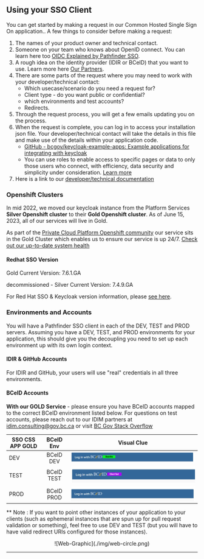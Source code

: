 ## Using your SSO Client

You can get started by making a request in our Common Hosted Single Sign On application.<embed link>. A few things to consider before making a request:

<ol>
  <li>The names of your product owner and technical contact.</li>
  <li>Someone on your team who knows about OpenID connect. You can learn here too <a href="https://www.youtube.com/playlist?list=PL9CV_8JBQHirMRjBk62jeYUE_MpE4unU8">OIDC Explained by Pathfinder SSO</a>.</li>
  <li>A rough idea on the identity provider (IDIR or BCeID) that you want to use. Learn more here <a href="../Our-Partners-the-Identity-Providers#what-are-identity-providers">Our Partners</a>.
  <li>There are some parts of the request where you may need to work with your developer/technical contact:
    <ul>
      <li>Which usecase/scenario do you need a request for?</li>
      <li>Client type - do you want public or confidential?</li>
      <li>which environments and test accounts?</li>
      <li>Redirects.</li>
    </ul>
  </li>
  <li>Through the request process, you will get a few emails updating you on the process.</li>
  <li>When the request is complete, you can log in to access your installation json file. Your developer/technical contact will take the details in this file and make use of the details within your application code.
    <ul>
      <li> <a href="https://github.com/bcgov/keycloak-example-apps/tree/dev">GitHub - bcgov/keycloak-example-apps: Example applications for integrating with keycloak</a></li>
      <li>You can use roles to enable access to specific pages or data to only those users who connect, with efficiency, data security and simplicity under consideration. <a href="#Creating-a-Role">Learn more</a></li>
    </ul>
  </li>
  <li>Here is a link to our <a href="https://bcgov.github.io/sso-docs/">developer/technical documentation</a></li>
</ol>

### Openshift Clusters
In mid 2022, we moved our keycloak instance from the Platform Services **Silver Openshift cluster** to their **Gold Openshift cluster**. As of June 15, 2023, all of our services will live in Gold.

As part of the [Private Cloud Platform Openshift community](https://cloud.gov.bc.ca/private-cloud/) our service sits in the Gold Cluster which enables us to ensure our service is up 24/7. [Check out our up-to-date system health](https://uptime.com/s/bcgov-sso-gold)

#### Redhat SSO Version

Gold Current Version:  7.6.1.GA

decommissioned - Silver Current Version: 7.4.9.GA


For Red Hat SSO & Keycloak version information, please [see here](https://access.redhat.com/articles/2342881).


### Environments and Accounts

You will have a Pathfinder SSO client in each of the DEV, TEST and PROD servers. Assuming you have a DEV, TEST, and PROD environments for your application, this should give you the decoupling you need to set up each environment up with its own login context.

#### IDIR & GitHub Accounts

For IDIR and GitHub, your users will use "real" credentials in all three environments.

#### BCeID Accounts


**With our GOLD Service** - please ensure you have BCeID accounts mapped to the correct BCeID environment listed below. For questions on test accounts, please reach out to our IDIM partners at idim.consulting@gov.bc.ca or visit [BC Gov Stack Overflow](https://stackoverflow.developer.gov.bc.ca/questions/704)

| SSO CSS APP GOLD        | BCeID Env           | Visual Clue          |
| ------------- |:-------------:| :-----: |
| DEV     | BCeID DEV| ![bceid dev banner](./img/bceid-dev-banner.png) |
| TEST      | BCeID TEST       |   ![bceid test banner](./img/bceid-test-banner.png) |
| PROD | BCeID PROD      |    ![bceid prod banner](./img/bceid-banner.png) |



** Note : If you want to point other instances of your application to your clients (such as ephemeral instances that are spun up for pull request validation or something), feel free to use DEV and TEST (but you will have to have valid redirect URIs configured for those instances).



<p align="center" markdown>
  ![Web-Graphic](./img/web-circle.png)
</p>

---
